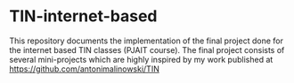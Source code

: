 # TIN-internet-based
This repository documents the implementation of the final project done for the internet based TIN classes (PJAIT course). The final project consists of several mini-projects which are highly inspired by my work published at https://github.com/antonimalinowski/TIN
